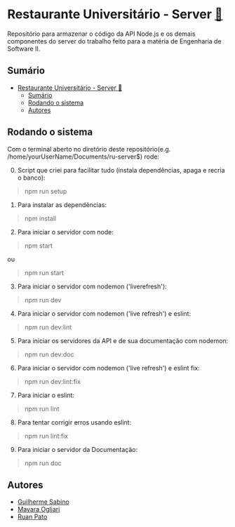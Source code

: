 # Restaurante Universitário - Server [:link:](https://github.com/vergonha-da-profission/ru-server) #
Repositório para armazenar o código da API Node.js e os demais componentes do server do trabalho feito para a matéria de Engenharia de Software II.

## Sumário ##

- [Restaurante Universitário - Server :link:](#restaurante-universitário---server-link)
  - [Sumário](#sumário)
  - [Rodando o sistema](#rodando-o-sistema)
  - [Autores](#autores)

## Rodando o sistema ##

Com o terminal aberto no diretório deste repositório(e.g. /home/yourUserName/Documents/ru-server$) rode:

0. Script que criei para facilitar tudo (instala dependências, apaga e recria o banco):
>npm run setup
1. Para instalar as dependências:
>npm install
2. Para iniciar o servidor com node:
>npm start

ou

>npm run start
3. Para iniciar o servidor com nodemon ('liverefresh'):
>npm run dev
4. Para iniciar o servidor com nodemon ('live refresh') e eslint:
>npm run dev:lint
5. Para iniciar os servidores da API e de sua documentação com nodemon:
>npm run dev:doc
6. Para iniciar o servidor com nodemon ('live refresh') e eslint fix:
>npm run dev:lint:fix
7. Para iniciar o eslint:
>npm run lint
8. Para tentar corrigir erros usando eslint:
>npm run lint:fix
9. Para iniciar o servidor da Documentação:
>npm run doc

## Autores ##

- [Guilherme Sabino](https://github.com/fersasil)
- [Mayara Ogliari](https://github.com/mayara-ogliari)
- [Ruan Pato](https://github.com/ruanpato)
